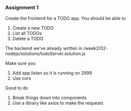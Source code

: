 
### Assignment 1
Create the frontend for a TODO app. 
You should be able to 
1. Create a new TODO
2. List all TODOs
3. Delete a TODO

The backend we've already written in 
/week2/02-nodejs/solutions/todoServer.solution.js

Make sure you
1. Add app.listen so it is running on 2999
2. Use cors

Good to do
1. Break things down into components
2. Use a library like axios to make the requests
